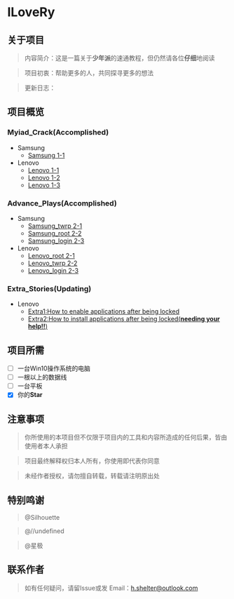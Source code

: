 # ILoveRy 

## 关于项目

> 内容简介：这是一篇关于**少年派**的速通教程，但仍然请各位**仔细**地阅读

> 项目初衷：帮助更多的人，共同探寻更多的想法

> 更新日志：


## 项目概览

###   Myiad_Crack(Accomplished)
  - Samsung
    * [Samsung 1-1](https://github.com/Shelterforyou/ILoveRy/blob/main/Samsung/Samsung1-1.md)
  - Lenovo
    * [Lenovo 1-1](https://github.com/Shelterforyou/ILoveRy/blob/main/Lenovo/Lenovo1-1.md)
    * [Lenovo 1-2](https://github.com/Shelterforyou/ILoveRy/blob/main/Lenovo/Lenovo1-2.md)
    * [Lenovo 1-3](https://github.com/Shelterforyou/ILoveRy/blob/main/Lenovo/Lenovo1-3.md)
###  Advance_Plays(Accomplished)
 - Samsung
    * [Samsung_twrp 2-1](https://github.com/Shelterforyou/ILoveRy/blob/main/Samsung/Samsung2-1.md)
    * [Samsung_root 2-2](https://github.com/Shelterforyou/ILoveRy/blob/main/Samsung/Samsung2-2.md)
    * [Samsung_login 2-3](https://github.com/Shelterforyou/ILoveRy/blob/main/Samsung/Samsung2-3.md)
  - Lenovo
    * [Lenovo_root 2-1](https://github.com/Shelterforyou/ILoveRy/blob/main/Lenovo/Lenovo2-1.md)
    * [Lenovo_twrp 2-2](https://github.com/Shelterforyou/ILoveRy/blob/main/Lenovo/Lenovo2-2.md)
    * [Lenovo_login 2-3](https://github.com/Shelterforyou/ILoveRy/blob/main/Lenovo/Lenovo2-3.md)
### Extra_Stories(Updating)
  - Lenovo
    * [Extra1:How to enable applications after being locked](https://github.com/Shelterforyou/ILoveRy/blob/main/Extra_Stories/Extra1.md)
    * [Extra2:How to install applications after being locked(**needing your help!!**\)](https://github.com/Shelterforyou/ILoveRy/blob/main/Extra_Stories/Extra2.md)

## 项目所需

- [ ] 一台Win10操作系统的电脑
- [ ] 一根以上的数据线
- [ ] 一台平板
- [x] 你的**Star**

## 注意事项

> 你所使用的本项目但不仅限于项目内的工具和内容所造成的任何后果，皆由使用者本人承担

> 项目最终解释权归本人所有，你使用即代表你同意
 
>  未经作者授权，请勿擅自转载，转载请注明原出处

## 特别鸣谢

> @Silhouette

> @//undefined

> @星极

## 联系作者
> 如有任何疑问，请留Issue或发
Email：h.shelter@outlook.com

